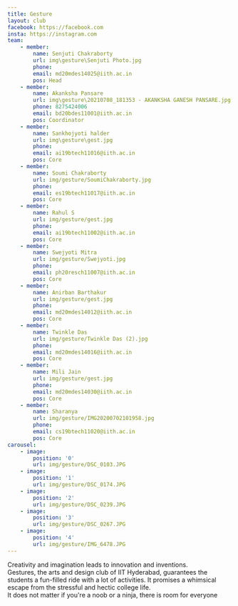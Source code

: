 ```yaml
---
title: Gesture
layout: club
facebook: https://facebook.com
insta: https://instagram.com
team:
    - member:
        name: Senjuti Chakraborty
        url: img\gesture\Senjuti Photo.jpg
        phone: 
        email: md20mdes14025@iith.ac.in
        pos: Head
    - member:
        name: Akanksha Pansare
        url: img\gesture\20210708_181353 - AKANKSHA GANESH PANSARE.jpg
        phone: 8275424006
        email: bd20bdes11001@iith.ac.in
        pos: Coordinator
    - member:
        name: Sankhojyoti halder
        url: img\gesture\gest.jpg
        phone: 
        email: ai19btech11016@iith.ac.in
        pos: Core
    - member:
        name: Soumi Chakraborty
        url: img/gesture/SoumiChakraborty.jpg
        phone: 
        email: es19btech11017@iith.ac.in
        pos: Core
    - member:
        name: Rahul S
        url: img/gesture/gest.jpg
        phone: 
        email: ai19btech11002@iith.ac.in
        pos: Core
    - member:
        name: Swejyoti Mitra
        url: img/gesture/Swejyoti.jpg
        phone: 
        email: ph20resch11007@iith.ac.in
        pos: Core
    - member:
        name: Anirban Barthakur
        url: img/gesture/gest.jpg
        phone: 
        email: md20mdes14012@iith.ac.in
        pos: Core
    - member:
        name: Twinkle Das
        url: img/gesture/Twinkle Das (2).jpg
        phone: 
        email: md20mdes14016@iith.ac.in
        pos: Core
    - member:
        name: Mili Jain
        url: img/gesture/gest.jpg
        phone: 
        email: md20mdes14030@iith.ac.in
        pos: Core
    - member:
        name: Sharanya
        url: img/gesture/IMG20200702101958.jpg
        phone: 
        email: cs19btech11020@iith.ac.in
        pos: Core
carousel:
    - image:
        position: '0'
        url: img/gesture/DSC_0103.JPG
    - image: 
        position: '1'
        url: img/gesture/DSC_0174.JPG
    - image:
        position: '2'
        url: img/gesture/DSC_0239.JPG
    - image: 
        position: '3'
        url: img/gesture/DSC_0267.JPG
    - image: 
        position: '4'
        url: img/gesture/IMG_6478.JPG
---
```


Creativity and imagination leads to innovation and inventions.
<br>
Gestures, the arts and design club of IIT Hyderabad, guarantees the students a fun-filled ride with a lot
of activities. It promises a whimsical escape from the stressful and hectic college life.
<br>
It does not matter if you're a noob or a ninja, there is room for everyone
